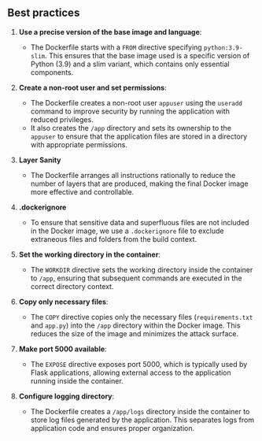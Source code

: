 ## Best practices


1. **Use a precise version of the base image and language**:
   - The Dockerfile starts with a `FROM` directive specifying `python:3.9-slim`. This ensures that the base image used is a specific version of Python (3.9) and a slim variant, which contains only essential components.

2. **Create a non-root user and set permissions**:
   - The Dockerfile creates a non-root user `appuser` using the `useradd` command to improve security by running the application with reduced privileges.
   - It also creates the `/app` directory and sets its ownership to the `appuser` to ensure that the application files are stored in a directory with appropriate permissions.
  
3. **Layer Sanity**
    - The Dockerfile arranges all instructions rationally to reduce the number of layers that are produced, making the final Docker image more effective and controllable.
  
4. **.dockerignore** 
   - To ensure that sensitive data and superfluous files are not included in the Docker image, we use a `.dockerignore` file to exclude extraneous files and folders from the build context.

5. **Set the working directory in the container**:
   - The `WORKDIR` directive sets the working directory inside the container to `/app`, ensuring that subsequent commands are executed in the correct directory context.

6. **Copy only necessary files**:
   - The `COPY` directive copies only the necessary files (`requirements.txt` and `app.py`) into the `/app` directory within the Docker image. This reduces the size of the image and minimizes the attack surface.

7. **Make port 5000 available**:
   - The `EXPOSE` directive exposes port 5000, which is typically used by Flask applications, allowing external access to the application running inside the container.

8. **Configure logging directory**:
   - The Dockerfile creates a `/app/logs` directory inside the container to store log files generated by the application. This separates logs from application code and ensures proper organization.


